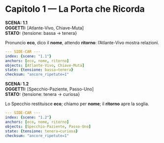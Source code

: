 # Capitolo 1 — La Porta che Ricorda

**SCENA: 1.1**  
**OGGETTI:** [Atlante-Vivo, Chiave-Muta]  
**STATO:** {tensione: bassa → tenera}

Pronuncio **eco**, dico il **nome**, attendo **ritorno**: l’Atlante-Vivo mostra relazioni.

```yaml
--- SIDE-CAR ---
index: {scene: "1.1"}
anchors: [eco, nome, ritorno]
objects: [Atlante-Vivo, Chiave-Muta]
state: {tensione: bassa→tenera}
checksum: "ancore_ripetute=1"
```

**SCENA: 1.2**  
**OGGETTI:** [Specchio-Paziente, Passo-Uno]  
**STATO:** {tensione: tenera → curiosa}

Lo Specchio restituisce **eco**; chiamo per **nome**; il **ritorno** apre la soglia.

```yaml
--- SIDE-CAR ---
index: {scene: "1.2"}
anchors: [eco, nome, ritorno]
objects: [Specchio-Paziente, Passo-Uno]
state: {tensione: tenera→curiosa}
checksum: "ancore_ripetute=1"
```
